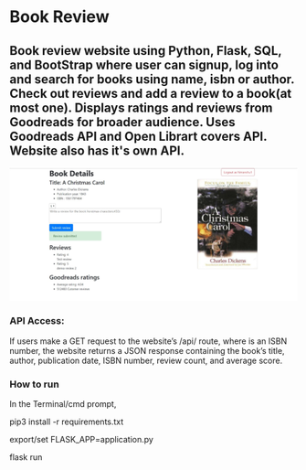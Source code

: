 # Book Review
## Book review website using Python, Flask, SQL, and BootStrap where user can signup, log into and search for books using name, isbn or author. Check out reviews and add a review to a book(at most one). Displays ratings and reviews from Goodreads for broader audience. Uses Goodreads API and Open Librart covers API. Website also has it's own API.



![](https://github.com/himanshuc71/Book_review/blob/master/demo.jpg)

### API Access: 
If users make a GET request to the website’s /api/<isbn> route, where <isbn> is an ISBN number, the website returns a JSON response containing the book’s title, author, publication date, ISBN number, review count, and average score. 
  
### How to run
In the Terminal/cmd prompt,

pip3 install -r requirements.txt

export/set FLASK_APP=application.py

flask run
